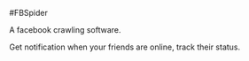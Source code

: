 #FBSpider

A facebook crawling software.

Get notification when your friends are online, track their status.